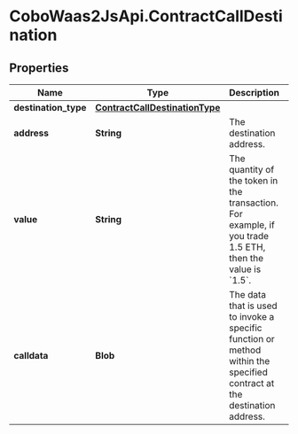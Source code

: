# CoboWaas2JsApi.ContractCallDestination

## Properties

Name | Type | Description | Notes
------------ | ------------- | ------------- | -------------
**destination_type** | [**ContractCallDestinationType**](ContractCallDestinationType.md) |  | 
**address** | **String** | The destination address. | 
**value** | **String** | The quantity of the token in the transaction. For example, if you trade 1.5 ETH, then the value is &#x60;1.5&#x60;.  | [optional] 
**calldata** | **Blob** | The data that is used to invoke a specific function or method within the specified contract at the destination address.  | 


